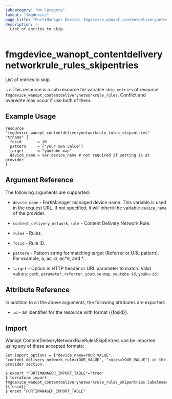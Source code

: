 ```yaml
---
subcategory: "No Category"
layout: "fmgdevice"
page_title: "FortiManager Device: fmgdevice_wanopt_contentdeliverynetworkrule_rules_skipentries"
description: |-
  List of entries to skip.
---
```


# fmgdevice_wanopt_contentdeliverynetworkrule_rules_skipentries
List of entries to skip.

~> This resource is a sub resource for variable `skip_entries` of resource `fmgdevice_wanopt_contentdeliverynetworkrule_rules`. Conflict and overwrite may occur if use both of them.



## Example Usage

```hcl
resource "fmgdevice_wanopt_contentdeliverynetworkrule_rules_skipentries" "trname" {
  fosid       = 10
  pattern     = ["your own value"]
  target      = "youtube-map"
  device_name = var.device_name # not required if setting is at provider
}
```

## Argument Reference


The following arguments are supported:

* `device_name` - FortiManager managed device name. This variable is used in the request URL. If not specified, it will inherit the variable `device_name` of the provider.
* `content_delivery_network_rule` - Content Delivery Network Rule.
* `rules` - Rules.

* `fosid` - Rule ID.
* `pattern` - Pattern string for matching target (Referrer or URL pattern). For example, a, a*c, *a*, a*c*e, and *.
* `target` - Option in HTTP header or URL parameter to match. Valid values: `path`, `parameter`, `referrer`, `youtube-map`, `youtube-id`, `youku-id`.



## Attribute Reference

In addition to all the above arguments, the following attributes are exported:
* `id` - an identifier for the resource with format {{fosid}}.

## Import

Wanopt ContentDeliveryNetworkRuleRulesSkipEntries can be imported using any of these accepted formats:
```
Set import_options = ["device_name=YOUR_VALUE", "content_delivery_network_rule=YOUR_VALUE", "rules=YOUR_VALUE"] in the provider section.

$ export "FORTIMANAGER_IMPORT_TABLE"="true"
$ terraform import fmgdevice_wanopt_contentdeliverynetworkrule_rules_skipentries.labelname {{fosid}}
$ unset "FORTIMANAGER_IMPORT_TABLE"
```


